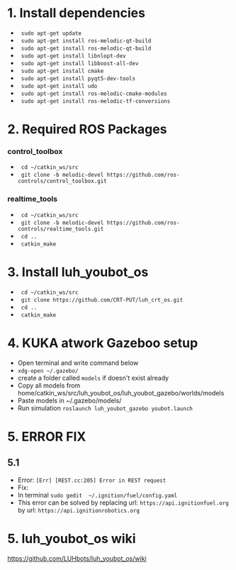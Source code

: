 # 1. Install dependencies
* ` sudo apt-get update`
* ` sudo apt-get install ros-melodic-qt-build`
* ` sudo apt-get install ros-melodic-qt-build`
* ` sudo apt-get install libnlopt-dev`
* ` sudo apt-get install libboost-all-dev`
* ` sudo apt-get install cmake`
* ` sudo apt-get install pyqt5-dev-tools`
* ` sudo apt-get install udo`
* ` sudo apt-get install ros-melodic-cmake-modules`
* ` sudo apt-get install ros-melodic-tf-conversions`

# 2. Required ROS Packages  
### control_toolbox
* ` cd ~/catkin_ws/src`
* ` git clone -b melodic-devel https://github.com/ros-controls/control_toolbox.git`
### realtime_tools
* ` cd ~/catkin_ws/src`
* ` git clone -b melodic-devel https://github.com/ros-controls/realtime_tools.git`
* ` cd ..`
* ` catkin_make`



# 3. Install luh_youbot_os
* ` cd ~/catkin_ws/src`
* ` git clone https://github.com/CRT-PUT/luh_crt_os.git`
* ` cd ..`
* ` catkin_make`

# 4. KUKA atwork Gazeboo setup
* Open terminal and write command below
* `xdg-open ~/.gazebo/`
* create a folder called `models` if doesn't exist already
* Copy all models from home/catkin_ws/src/luh_youbot_os/luh_youbot_gazebo/worlds/models
* Paste models in ~/.gazebo/models/
* Run simulation `roslaunch luh_youbot_gazebo youbot.launch`  

# 5. ERROR FIX
  ## 5.1 
  * Error: `[Err] [REST.cc:205] Error in REST request`
  * Fix: 
  * In terminal `sudo gedit  ~/.ignition/fuel/config.yaml`
  * This error can be solved by replacing url: `https://api.ignitionfuel.org` by url: `https://api.ignitionrobotics.org`
  
  
# 5. luh_youbot_os wiki
https://github.com/LUHbots/luh_youbot_os/wiki
